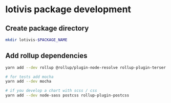 # lotivis package development

## Create package directory

```bash
mkdir lotivis-$PACKAGE_NAME
```

## Add rollup dependencies

```bash
yarn add --dev rollup @rollup/plugin-node-resolve rollup-plugin-terser

# for tests add mocha
yarn add --dev mocha

# if you develop a chart with scss / css
yarn add --dev node-sass postcss rollup-plugin-postcss
```